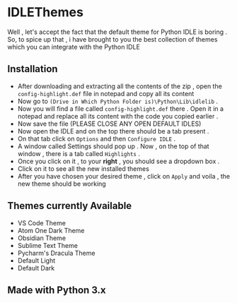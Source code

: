 # IDLEThemes
Well , let's accept the fact that the default theme for Python IDLE is boring . So, to spice up that , i have brought to you the best collection of themes which you can integrate with the Python IDLE

## Installation
- After downloading and extracting all the contents of the zip , open the `config-highlight.def` file in notepad and copy all its content 
- Now go to `(Drive in Which Python Folder is)\Python\Lib\idlelib` .
- Now you will find a file called `config-highlight.def` there . Open it in a notepad and replace all its content with the code you copied earlier .
- Now save the file (PLEASE CLOSE ANY OPEN DEFAULT IDLES)
- Now open the IDLE and on the top there should be a tab present . 
- On that tab click on `Options` and then `Configure IDLE` . 
- A window called Settings should pop up . Now , on the top of that window , there is a tab called `Highlights` . 
- Once you click on it , to your **right** , you should see a dropdown box . 
- Click on it to see all the new installed themes 
- After you have chosen your desired theme , click on `Apply` and voila , the new theme should be working 

## Themes currently Available 
- VS Code Theme
- Atom One Dark Theme
- Obsidian Theme
- Sublime Text Theme
- Pycharm's Dracula Theme
- Default Light
- Default Dark

## Made with Python 3.x 
